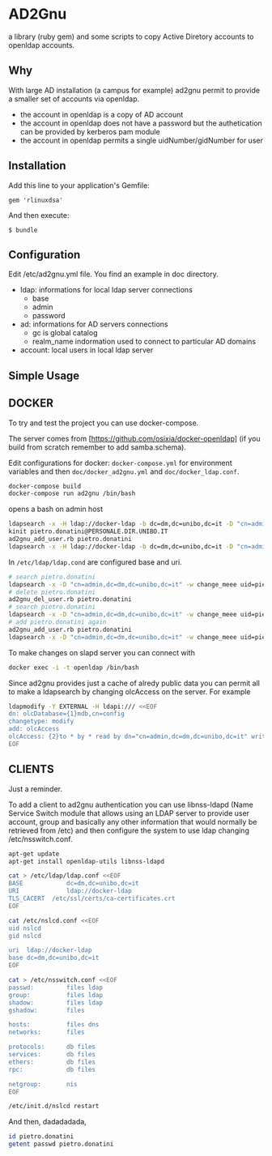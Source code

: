 # AD2Gnu
a library (ruby gem) and some scripts to copy Active Diretory accounts to openldap accounts.

## Why

With large AD installation (a campus for example) ad2gnu permit to 
provide a smaller set of accounts via openldap.

  - the account in openldap is a copy of AD account
  - the account in openldap does not have a password but the authetication can be provided by kerberos pam module
  - the account in openldap permits a single uidNumber/gidNumber for user

## Installation

Add this line to your application's Gemfile:

    gem 'rlinuxdsa'

And then execute:

    $ bundle

## Configuration

Edit /etc/ad2gnu.yml file. You find an example in doc directory.

* ldap: informations for local ldap server connections
  * base
  * admin
  * password
* ad: informations for AD servers connections
  * gc is global catalog
  * realm_name indormation used to connect to particular AD domains
* account: local users in local ldap server

## Simple Usage


## DOCKER

To try and test the project you can use docker-compose.

The server comes from [https://github.com/osixia/docker-openldap] (if you build 
from scratch remember to add samba.schema).

Edit configurations for docker: ``docker-compose.yml`` for environment variables and then ``doc/docker_ad2gnu.yml`` and ``doc/docker_ldap.conf``.

```bash
docker-compose build
docker-compose run ad2gnu /bin/bash
``` 

opens a bash on admin host

```bash
ldapsearch -x -H ldap://docker-ldap -b dc=dm,dc=unibo,dc=it -D "cn=admin,dc=dm,dc=unibo,dc=it" -w change_meee 
kinit pietro.donatini@PERSONALE.DIR.UNIBO.IT
ad2gnu_add_user.rb pietro.donatini
ldapsearch -x -H ldap://docker-ldap -b dc=dm,dc=unibo,dc=it -D "cn=admin,dc=dm,dc=unibo,dc=it" -w change_meee 
```

In `/etc/ldap/ldap.cond` are configured base and uri.

```bash
# search pietro.donatini
ldapsearch -x -D "cn=admin,dc=dm,dc=unibo,dc=it" -w change_meee uid=pietro.donatini
# delete pietro.donatini
ad2gnu_del_user.rb pietro.donatini
# search pietro.donatini
ldapsearch -x -D "cn=admin,dc=dm,dc=unibo,dc=it" -w change_meee uid=pietro.donatini
# add pietro.donatini again
ad2gnu_add_user.rb pietro.donatini
ldapsearch -x -D "cn=admin,dc=dm,dc=unibo,dc=it" -w change_meee uid=pietro.donatini
```

To make changes on slapd server you can connect with 

```bash
docker exec -i -t openldap /bin/bash
```

Since ad2gnu provides just a cache of alredy public 
data you can permit all to make a ldapsearch by changing olcAccess on the server.
For example

```bash
ldapmodify -Y EXTERNAL -H ldapi:/// <<EOF
dn: olcDatabase={1}mdb,cn=config
changetype: modify
add: olcAccess
olcAccess: {2}to * by * read by dn="cn=admin,dc=dm,dc=unibo,dc=it" write
EOF
```

## CLIENTS

Just a reminder.

To add a client to ad2gnu authentication you can use libnss-ldapd 
(Name Service Switch module that allows using an LDAP server to provide user account, 
group and  basically any other information that would normally be retrieved from /etc)
and then configure the system to use ldap changing /etc/nsswitch.conf.

```bash
apt-get update
apt-get install openldap-utils libnss-ldapd

cat > /etc/ldap/ldap.conf <<EOF
BASE            dc=dm,dc=unibo,dc=it
URI             ldap://docker-ldap
TLS_CACERT	/etc/ssl/certs/ca-certificates.crt
EOF

cat /etc/nslcd.conf <<EOF
uid nslcd
gid nslcd

uri  ldap://docker-ldap
base dc=dm,dc=unibo,dc=it
EOF

cat > /etc/nsswitch.conf <<EOF
passwd:         files ldap
group:          files ldap
shadow:         files ldap
gshadow:        files

hosts:          files dns
networks:       files

protocols:      db files
services:       db files
ethers:         db files
rpc:            db files

netgroup:       nis
EOF

/etc/init.d/nslcd restart
```

And then, dadadadada, 

```bash
id pietro.donatini
getent passwd pietro.donatini
```



